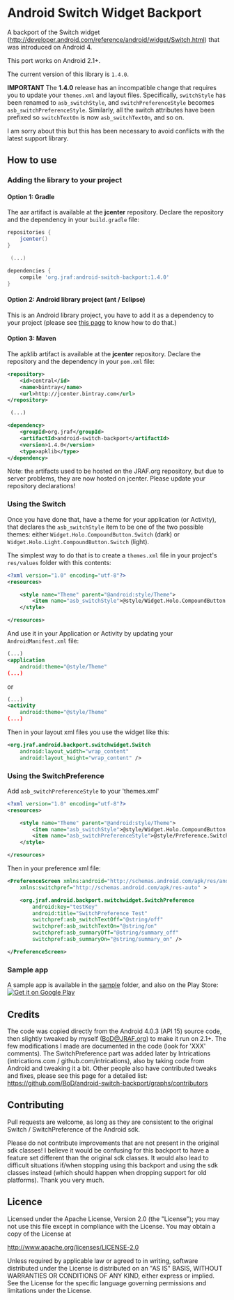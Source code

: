 Android Switch Widget Backport
==============================

A backport of the Switch widget (http://developer.android.com/reference/android/widget/Switch.html)
that was introduced on Android 4.

This port works on Android 2.1+.

The current version of this library is `1.4.0`.

**IMPORTANT**
The **1.4.0** release has an incompatible change that requires you to update your `themes.xml` and layout files.
Specifically, `switchStyle` has been renamed to `asb_switchStyle`, and `switchPreferenceStyle` becomes `asb_switchPreferenceStyle`.
Similarly, all the switch attributes have been prefixed so `switchTextOn` is now `asb_switchTextOn`, and so on.

I am sorry about this but this has been necessary to avoid conflicts with the latest support library.

How to use
----------

### Adding the library to your project

#### Option 1: Gradle

The aar artifact is available at the **jcenter** repository. Declare the repository and the
dependency in your `build.gradle` file:
```groovy
repositories {
    jcenter()
}

 (...)

dependencies {
    compile 'org.jraf:android-switch-backport:1.4.0'
}
```

#### Option 2: Android library project (ant / Eclipse)

This is an Android library project, you have to add it as a dependency to your project (please
see [this page](http://developer.android.com/guide/developing/projects/projects-eclipse.html#ReferencingLibraryProject)
to know how to do that.)

#### Option 3: Maven

The apklib artifact is available at the **jcenter** repository. Declare the repository and the
dependency in your `pom.xml` file:
```xml
<repository>
    <id>central</id>
    <name>bintray</name>
    <url>http://jcenter.bintray.com</url>
</repository>

 (...)

<dependency>
    <groupId>org.jraf</groupId>
    <artifactId>android-switch-backport</artifactId>
    <version>1.4.0</version>
    <type>apklib</type>
</dependency>
```

Note: the artifacts used to be hosted on the JRAF.org repository, but due to server problems,
they are now hosted on jcenter. Please update your repository declarations!

### Using the Switch

Once you have done that, have a theme for your application (or Activity), that declares the `asb_switchStyle` item
to be one of the two possible themes: either `Widget.Holo.CompoundButton.Switch` (dark) or `Widget.Holo.Light.CompoundButton.Switch`
(light).

The simplest way to do that is to create a `themes.xml` file in your project's `res/values` folder with this contents:
```xml
<?xml version="1.0" encoding="utf-8"?>
<resources>

    <style name="Theme" parent="@android:style/Theme">
        <item name="asb_switchStyle">@style/Widget.Holo.CompoundButton.Switch</item>
    </style>

</resources>
```
And use it in your Application or Activity by updating your `AndroidManifest.xml` file:
```xml
(...)
<application
    android:theme="@style/Theme"
(...)
```

or
```xml
(...)
<activity
    android:theme="@style/Theme"
(...)
```

Then in your layout xml files you use the widget like this:
```xml
<org.jraf.android.backport.switchwidget.Switch
    android:layout_width="wrap_content"
    android:layout_height="wrap_content" />
```

### Using the SwitchPreference

Add `asb_switchPreferenceStyle` to your 'themes.xml'

```xml
<?xml version="1.0" encoding="utf-8"?>
<resources>

    <style name="Theme" parent="@android:style/Theme">
        <item name="asb_switchStyle">@style/Widget.Holo.CompoundButton.Switch</item>
        <item name="asb_switchPreferenceStyle">@style/Preference.SwitchPreference</item>
    </style>

</resources>
```

Then in your preference xml file:

```xml
<PreferenceScreen xmlns:android="http://schemas.android.com/apk/res/android"
    xmlns:switchpref="http://schemas.android.com/apk/res-auto" >

    <org.jraf.android.backport.switchwidget.SwitchPreference
        android:key="testKey"
        android:title="SwitchPreference Test"
        switchpref:asb_switchTextOff="@string/off"
        switchpref:asb_switchTextOn="@string/on"
        switchpref:asb_summaryOff="@string/summary_off"
        switchpref:asb_summaryOn="@string/summary_on" />

</PreferenceScreen>
```

### Sample app

A sample app is available in the [sample](sample) folder, and also on the Play Store:
[![Get it on Google Play](http://www.android.com/images/brand/get_it_on_play_logo_small.png)](https://play.google.com/store/apps/details?id=org.jraf.android.backport.switchwidget.sample)

Credits
-------

The code was copied directly from the Android 4.0.3 (API 15) source code, then slightly tweaked by myself (BoD@JRAF.org) to make
it run on 2.1+.  The few modifications I made are documented in the code (look for 'XXX' comments).
The SwitchPreference part was added later by Intrications (intrications.com / github.com/intrications), also by taking code
from Android and tweaking it a bit.  Other people also have contributed tweaks and fixes, please see this page for a detailed
list: https://github.com/BoD/android-switch-backport/graphs/contributors

Contributing
------------

Pull requests are welcome, as long as they are consistent to the original Switch / SwitchPreference of the
Android sdk.

Please do not contribute improvements that are not present in the original sdk classes!  I believe it would be
confusing for this backport to have a feature set different than the original sdk classes.  It would also lead to difficult situations if/when stopping using this backport and using the sdk classes instead (which should happen when dropping support for old platforms).  Thank you very much.

Licence
-------

Licensed under the Apache License, Version 2.0 (the "License");
you may not use this file except in compliance with the License.
You may obtain a copy of the License at

http://www.apache.org/licenses/LICENSE-2.0

Unless required by applicable law or agreed to in writing, software
distributed under the License is distributed on an "AS IS" BASIS,
WITHOUT WARRANTIES OR CONDITIONS OF ANY KIND, either express or implied.
See the License for the specific language governing permissions and
limitations under the License.
